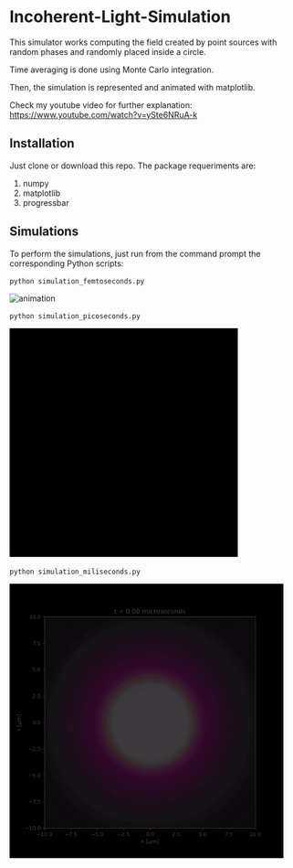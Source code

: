 # Incoherent-Light-Simulation


This simulator works computing the field created by point sources with random phases and randomly placed inside a circle. 

Time averaging is done using Monte Carlo integration. 

Then, the simulation is represented and animated with matplotlib.

Check my youtube video for further explanation:
https://www.youtube.com/watch?v=ySte6NRuA-k


## Installation

Just clone or download this repo.
The package requeriments are:

1. numpy
2. matplotlib
3. progressbar

## Simulations

To perform the simulations, just run from the command prompt the corresponding Python scripts:

```
python simulation_femtoseconds.py
```

![animation](/images/femtoseconds_sim.gif)


```
python simulation_picoseconds.py
```

![animation](/images/picoseconds_sim.gif)


```
python simulation_miliseconds.py
```

![animation](/images/miliseconds_sim.gif)



